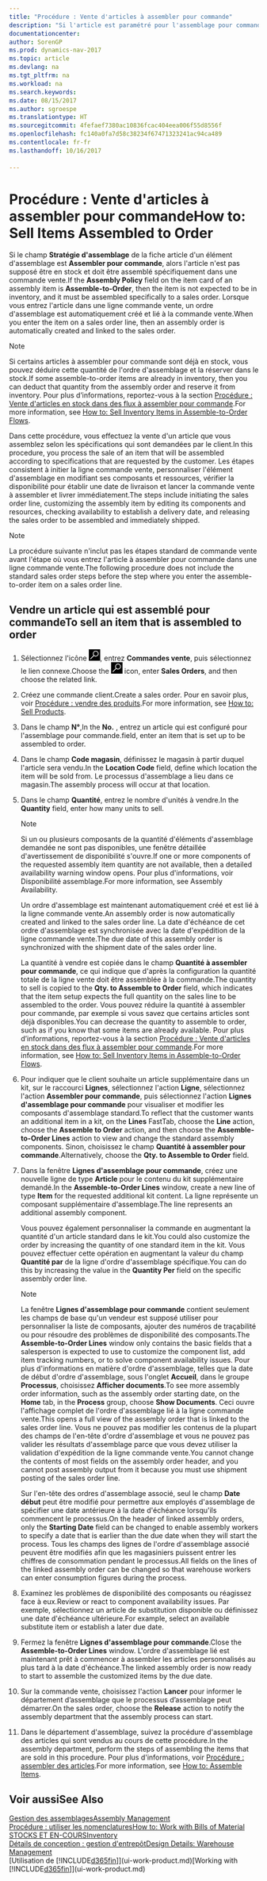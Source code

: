 ```yaml
---
title: "Procédure : Vente d'articles à assembler pour commande"
description: "Si l'article est paramétré pour l'assemblage pour commande, alors l'article ne devrait pas être en stock, et doit être assemblé spécifiquement à une commande vente. Lorsque vous entrez l'article dans une ligne commande vente, un ordre d'assemblage est automatiquement créé et lié à la commande vente."
documentationcenter: 
author: SorenGP
ms.prod: dynamics-nav-2017
ms.topic: article
ms.devlang: na
ms.tgt_pltfrm: na
ms.workload: na
ms.search.keywords: 
ms.date: 08/15/2017
ms.author: sgroespe
ms.translationtype: HT
ms.sourcegitcommit: 4fefaef7380ac10836fcac404eea006f55d8556f
ms.openlocfilehash: fc140a0fa7d58c38234f67471323241ac94ca489
ms.contentlocale: fr-fr
ms.lasthandoff: 10/16/2017

---
```

# <a name="how-to-sell-items-assembled-to-order"></a><span data-ttu-id="11d16-104">Procédure : Vente d'articles à assembler pour commande</span><span class="sxs-lookup"><span data-stu-id="11d16-104">How to: Sell Items Assembled to Order</span></span>
<span data-ttu-id="11d16-105">Si le champ **Stratégie d'assemblage** de la fiche article d'un élément d'assemblage est **Assembler pour commande**, alors l'article n'est pas supposé être en stock et doit être assemblé spécifiquement dans une commande vente.</span><span class="sxs-lookup"><span data-stu-id="11d16-105">If the **Assembly Policy** field on the item card of an assembly item is **Assemble-to-Order**, then the item is not expected to be in inventory, and it must be assembled specifically to a sales order.</span></span> <span data-ttu-id="11d16-106">Lorsque vous entrez l'article dans une ligne commande vente, un ordre d'assemblage est automatiquement créé et lié à la commande vente.</span><span class="sxs-lookup"><span data-stu-id="11d16-106">When you enter the item on a sales order line, then an assembly order is automatically created and linked to the sales order.</span></span>  

> [!NOTE]  
>  <span data-ttu-id="11d16-107">Si certains articles à assembler pour commande sont déjà en stock, vous pouvez déduire cette quantité de l'ordre d'assemblage et la réserver dans le stock.</span><span class="sxs-lookup"><span data-stu-id="11d16-107">If some assemble-to-order items are already in inventory, then you can deduct that quantity from the assembly order and reserve it from inventory.</span></span> <span data-ttu-id="11d16-108">Pour plus d’informations, reportez-vous à la section [Procédure : Vente d'articles en stock dans des flux à assembler pour commande](assembly-how-to-sell-assemble-to-order-items-and-inventory-items-together.md).</span><span class="sxs-lookup"><span data-stu-id="11d16-108">For more information, see [How to: Sell Inventory Items in Assemble-to-Order Flows](assembly-how-to-sell-assemble-to-order-items-and-inventory-items-together.md).</span></span>  

<span data-ttu-id="11d16-109">Dans cette procédure, vous effectuez la vente d'un article que vous assemblez selon les spécifications qui sont demandées par le client.</span><span class="sxs-lookup"><span data-stu-id="11d16-109">In this procedure, you process the sale of an item that will be assembled according to specifications that are requested by the customer.</span></span> <span data-ttu-id="11d16-110">Les étapes consistent à initier la ligne commande vente, personnaliser l'élément d'assemblage en modifiant ses composants et ressources, vérifier la disponibilité pour établir une date de livraison et lancer la commande vente à assembler et livrer immédiatement.</span><span class="sxs-lookup"><span data-stu-id="11d16-110">The steps include initiating the sales order line, customizing the assembly item by editing its components and resources, checking availability to establish a delivery date, and releasing the sales order to be assembled and immediately shipped.</span></span>  

> [!NOTE]  
>  <span data-ttu-id="11d16-111">La procédure suivante n'inclut pas les étapes standard de commande vente avant l'étape où vous entrez l'article à assembler pour commande dans une ligne commande vente.</span><span class="sxs-lookup"><span data-stu-id="11d16-111">The following procedure does not include the standard sales order steps before the step where you enter the assemble-to-order item on a sales order line.</span></span>  

## <a name="to-sell-an-item-that-is-assembled-to-order"></a><span data-ttu-id="11d16-112">Vendre un article qui est assemblé pour commande</span><span class="sxs-lookup"><span data-stu-id="11d16-112">To sell an item that is assembled to order</span></span>  
1.  <span data-ttu-id="11d16-113">Sélectionnez l'icône ![Page ou état pour la recherche](media/ui-search/search_small.png "Page ou état pour la recherche"), entrez **Commandes vente**, puis sélectionnez le lien connexe.</span><span class="sxs-lookup"><span data-stu-id="11d16-113">Choose the ![Search for Page or Report](media/ui-search/search_small.png "Search for Page or Report icon") icon, enter **Sales Orders**, and then choose the related link.</span></span>  
2.  <span data-ttu-id="11d16-114">Créez une commande client.</span><span class="sxs-lookup"><span data-stu-id="11d16-114">Create a sales order.</span></span> <span data-ttu-id="11d16-115">Pour en savoir plus, voir [Procédure : vendre des produits](sales-how-sell-products.md).</span><span class="sxs-lookup"><span data-stu-id="11d16-115">For more information, see [How to: Sell Products](sales-how-sell-products.md).</span></span>  
3.  <span data-ttu-id="11d16-116">Dans le champ **N°**,</span><span class="sxs-lookup"><span data-stu-id="11d16-116">In the **No.**</span></span> <span data-ttu-id="11d16-117">, entrez un article qui est configuré pour l'assemblage pour commande.</span><span class="sxs-lookup"><span data-stu-id="11d16-117">field, enter an item that is set up to be assembled to order.</span></span>  
4.  <span data-ttu-id="11d16-118">Dans le champ **Code magasin**, définissez le magasin à partir duquel l'article sera vendu.</span><span class="sxs-lookup"><span data-stu-id="11d16-118">In the **Location Code** field, define which location the item will be sold from.</span></span> <span data-ttu-id="11d16-119">Le processus d'assemblage a lieu dans ce magasin.</span><span class="sxs-lookup"><span data-stu-id="11d16-119">The assembly process will occur at that location.</span></span>  
5.  <span data-ttu-id="11d16-120">Dans le champ **Quantité**, entrez le nombre d'unités à vendre.</span><span class="sxs-lookup"><span data-stu-id="11d16-120">In the **Quantity** field, enter how many units to sell.</span></span>  

    > [!NOTE]  
    >  <span data-ttu-id="11d16-121">Si un ou plusieurs composants de la quantité d'éléments d'assemblage demandée ne sont pas disponibles, une fenêtre détaillée d'avertissement de disponibilité s'ouvre.</span><span class="sxs-lookup"><span data-stu-id="11d16-121">If one or more components of the requested assembly item quantity are not available, then a detailed availability warning window opens.</span></span> <span data-ttu-id="11d16-122">Pour plus d'informations, voir Disponibilité assemblage.</span><span class="sxs-lookup"><span data-stu-id="11d16-122">For more information, see Assembly Availability.</span></span>  

    <span data-ttu-id="11d16-123">Un ordre d'assemblage est maintenant automatiquement créé et est lié à la ligne commande vente.</span><span class="sxs-lookup"><span data-stu-id="11d16-123">An assembly order is now automatically created and linked to the sales order line.</span></span> <span data-ttu-id="11d16-124">La date d'échéance de cet ordre d'assemblage est synchronisée avec la date d'expédition de la ligne commande vente.</span><span class="sxs-lookup"><span data-stu-id="11d16-124">The due date of this assembly order is synchronized with the shipment date of the sales order line.</span></span>  

    <span data-ttu-id="11d16-125">La quantité à vendre est copiée dans le champ **Quantité à assembler pour commande**, ce qui indique que d'après la configuration la quantité totale de la ligne vente doit être assemblée à la commande.</span><span class="sxs-lookup"><span data-stu-id="11d16-125">The quantity to sell is copied to the **Qty. to Assemble to Order** field, which indicates that the item setup expects the full quantity on the sales line to be assembled to the order.</span></span> <span data-ttu-id="11d16-126">Vous pouvez réduire la quantité à assembler pour commande, par exemple si vous savez que certains articles sont déjà disponibles.</span><span class="sxs-lookup"><span data-stu-id="11d16-126">You can decrease the quantity to assemble to order, such as if you know that some items are already available.</span></span> <span data-ttu-id="11d16-127">Pour plus d’informations, reportez-vous à la section [Procédure : Vente d'articles en stock dans des flux à assembler pour commande](assembly-how-to-sell-inventory-items-in-assemble-to-order-flows.md).</span><span class="sxs-lookup"><span data-stu-id="11d16-127">For more information, see [How to: Sell Inventory Items in Assemble-to-Order Flows](assembly-how-to-sell-inventory-items-in-assemble-to-order-flows.md).</span></span>  

6.  <span data-ttu-id="11d16-128">Pour indiquer que le client souhaite un article supplémentaire dans un kit, sur le raccourci **Lignes**, sélectionnez l'action **Ligne**, sélectionnez l'action **Assembler pour commande**, puis sélectionnez l'action **Lignes d'assemblage pour commande** pour visualiser et modifier les composants d'assemblage standard.</span><span class="sxs-lookup"><span data-stu-id="11d16-128">To reflect that the customer wants an additional item in a kit, on the **Lines** FastTab, choose the **Line** action, choose the **Assemble to Order** action, and then choose the **Assemble-to-Order Lines** action to view and change the standard assembly components.</span></span> <span data-ttu-id="11d16-129">Sinon, choisissez le champ **Quantité à assembler pour commande**.</span><span class="sxs-lookup"><span data-stu-id="11d16-129">Alternatively, choose the **Qty. to Assemble to Order** field.</span></span>  
7.  <span data-ttu-id="11d16-130">Dans la fenêtre **Lignes d'assemblage pour commande**, créez une nouvelle ligne de type **Article** pour le contenu du kit supplémentaire demandé.</span><span class="sxs-lookup"><span data-stu-id="11d16-130">In the **Assemble-to-Order Lines** window, create a new line of type **Item** for the requested additional kit content.</span></span> <span data-ttu-id="11d16-131">La ligne représente un composant supplémentaire d'assemblage.</span><span class="sxs-lookup"><span data-stu-id="11d16-131">The line represents an additional assembly component.</span></span>  

    <span data-ttu-id="11d16-132">Vous pouvez également personnaliser la commande en augmentant la quantité d'un article standard dans le kit.</span><span class="sxs-lookup"><span data-stu-id="11d16-132">You could also customize the order by increasing the quantity of one standard item in the kit.</span></span> <span data-ttu-id="11d16-133">Vous pouvez effectuer cette opération en augmentant la valeur du champ **Quantité par** de la ligne d'ordre d'assemblage spécifique.</span><span class="sxs-lookup"><span data-stu-id="11d16-133">You can do this by increasing the value in the **Quantity Per** field on the specific assembly order line.</span></span>  

    > [!NOTE]  
    >  <span data-ttu-id="11d16-134">La fenêtre **Lignes d'assemblage pour commande** contient seulement les champs de base qu'un vendeur est supposé utiliser pour personnaliser la liste de composants, ajouter des numéros de traçabilité ou pour résoudre des problèmes de disponibilité des composants.</span><span class="sxs-lookup"><span data-stu-id="11d16-134">The **Assemble-to-Order Lines** window only contains the basic fields that a salesperson is expected to use to customize the component list, add item tracking numbers, or to solve component availability issues.</span></span> <span data-ttu-id="11d16-135">Pour plus d'informations en matière d'ordre d'assemblage, telles que la date de début d'ordre d'assemblage, sous l'onglet **Accueil**, dans le groupe **Processus**, choisissez **Afficher documents**.</span><span class="sxs-lookup"><span data-stu-id="11d16-135">To see more assembly order information, such as the assembly order starting date, on the **Home** tab, in the **Process** group, choose **Show Documents**.</span></span> <span data-ttu-id="11d16-136">Ceci ouvre l'affichage complet de l'ordre d'assemblage lié à la ligne commande vente.</span><span class="sxs-lookup"><span data-stu-id="11d16-136">This opens a full view of the assembly order that is linked to the sales order line.</span></span> <span data-ttu-id="11d16-137">Vous ne pouvez pas modifier les contenus de la plupart des champs de l'en-tête d'ordre d'assemblage et vous ne pouvez pas valider les résultats d'assemblage parce que vous devez utiliser la validation d'expédition de la ligne commande vente.</span><span class="sxs-lookup"><span data-stu-id="11d16-137">You cannot change the contents of most fields on the assembly order header, and you cannot post assembly output from it because you must use shipment posting of the sales order line.</span></span>  
    >   
    >  <span data-ttu-id="11d16-138">Sur l'en-tête des ordres d'assemblage associé, seul le champ **Date début** peut être modifié pour permettre aux employés d'assemblage de spécifier une date antérieure à la date d'échéance lorsqu'ils commencent le processus.</span><span class="sxs-lookup"><span data-stu-id="11d16-138">On the header of linked assembly orders, only the **Starting Date** field can be changed to enable assembly workers to specify a date that is earlier than the due date when they will start the process.</span></span> <span data-ttu-id="11d16-139">Tous les champs des lignes de l'ordre d'assemblage associé peuvent être modifiés afin que les magasiniers puissent entrer les chiffres de consommation pendant le processus.</span><span class="sxs-lookup"><span data-stu-id="11d16-139">All fields on the lines of the linked assembly order can be changed so that warehouse workers can enter consumption figures during the process.</span></span>  

8.  <span data-ttu-id="11d16-140">Examinez les problèmes de disponibilité des composants ou réagissez face à eux.</span><span class="sxs-lookup"><span data-stu-id="11d16-140">Review or react to component availability issues.</span></span> <span data-ttu-id="11d16-141">Par exemple, sélectionnez un article de substitution disponible ou définissez une date d'échéance ultérieure.</span><span class="sxs-lookup"><span data-stu-id="11d16-141">For example, select an available substitute item or establish a later due date.</span></span>  
9. <span data-ttu-id="11d16-142">Fermez la fenêtre **Lignes d'assemblage pour commande**.</span><span class="sxs-lookup"><span data-stu-id="11d16-142">Close the **Assemble-to-Order Lines** window.</span></span> <span data-ttu-id="11d16-143">L'ordre d'assemblage lié est maintenant prêt à commencer à assembler les articles personnalisés au plus tard à la date d'échéance.</span><span class="sxs-lookup"><span data-stu-id="11d16-143">The linked assembly order is now ready to start to assemble the customized items by the due date.</span></span>  
10. <span data-ttu-id="11d16-144">Sur la commande vente, choisissez l'action **Lancer** pour informer le département d’assemblage que le processus d’assemblage peut démarrer.</span><span class="sxs-lookup"><span data-stu-id="11d16-144">On the sales order, choose the **Release** action to notify the assembly department that the assembly process can start.</span></span>  
11. <span data-ttu-id="11d16-145">Dans le département d'assemblage, suivez la procédure d'assemblage des articles qui sont vendus au cours de cette procédure.</span><span class="sxs-lookup"><span data-stu-id="11d16-145">In the assembly department, perform the steps of assembling the items that are sold in this procedure.</span></span> <span data-ttu-id="11d16-146">Pour plus d'informations, voir [Procédure : assembler des articles](assembly-how-to-assemble-items.md).</span><span class="sxs-lookup"><span data-stu-id="11d16-146">For more information, see [How to: Assemble Items](assembly-how-to-assemble-items.md).</span></span>  

## <a name="see-also"></a><span data-ttu-id="11d16-147">Voir aussi</span><span class="sxs-lookup"><span data-stu-id="11d16-147">See Also</span></span>  
[<span data-ttu-id="11d16-148">Gestion des assemblages</span><span class="sxs-lookup"><span data-stu-id="11d16-148">Assembly Management</span></span>](assembly-assemble-items.md)  
[<span data-ttu-id="11d16-149">Procédure : utiliser les nomenclatures</span><span class="sxs-lookup"><span data-stu-id="11d16-149">How to: Work with Bills of Material</span></span>](inventory-how-work-BOMs.md)  
[<span data-ttu-id="11d16-150">STOCKS ET EN-COURS</span><span class="sxs-lookup"><span data-stu-id="11d16-150">Inventory</span></span>](inventory-manage-inventory.md)  
[<span data-ttu-id="11d16-151">Détails de conception : gestion d'entrepôt</span><span class="sxs-lookup"><span data-stu-id="11d16-151">Design Details: Warehouse Management</span></span>](design-details-warehouse-management.md)  
<span data-ttu-id="11d16-152">[Utilisation de [!INCLUDE[d365fin](includes/d365fin_md.md)]](ui-work-product.md)</span><span class="sxs-lookup"><span data-stu-id="11d16-152">[Working with [!INCLUDE[d365fin](includes/d365fin_md.md)]](ui-work-product.md)</span></span>

